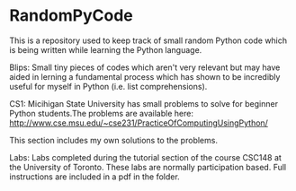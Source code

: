 RandomPyCode
============

This is a repository used to keep track of small random Python code which is 
being written while learning the Python language.

Blips:
Small tiny pieces of codes which aren't very relevant but may have aided in lerning a fundamental process which has shown to be incredibly useful for myself in Python (i.e. list comprehensions). 

CS1:
Micihigan State University has small problems to solve for beginner Python students.The problems are available here: http://www.cse.msu.edu/~cse231/PracticeOfComputingUsingPython/

This section includes my own solutions to the problems.

Labs:
Labs completed during the tutorial section of the course CSC148 at the University of Toronto. These labs are normally participation based. Full instructions are included in a pdf in the folder.

